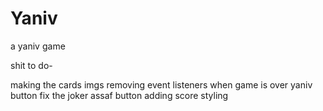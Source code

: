 # Yaniv
a yaniv game 


shit to do-

making the cards imgs
removing event listeners when game is over
yaniv button
fix the joker
assaf button
adding score
styling
